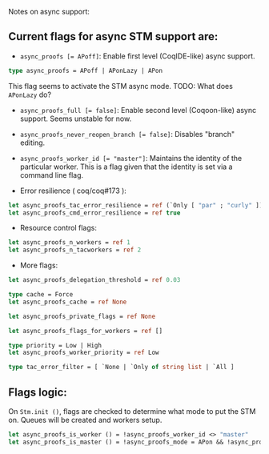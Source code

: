 Notes on async support:

## Current flags for async STM support are:

- `async_proofs [= APoff]`: Enable first level (CoqIDE-like) async support.

```ocaml
type async_proofs = APoff | APonLazy | APon
```
  This flag seems to activate the STM async mode. TODO: What does `APonLazy` do?

- `async_proofs_full [= false]`: Enable second level (Coqoon-like) async support.
  Seems unstable for now.

- `async_proofs_never_reopen_branch [= false]`: Disables "branch" editing.

- `async_proofs_worker_id [= "master"]`: Maintains the identity of the
  particular worker. This is a flag given that the identity is set via
  a command line flag.

- Error resilience ( coq/coq#173 ):

```ocaml
let async_proofs_tac_error_resilience = ref (`Only [ "par" ; "curly" ])
let async_proofs_cmd_error_resilience = ref true
```

- Resource control flags:

```ocaml
let async_proofs_n_workers = ref 1
let async_proofs_n_tacworkers = ref 2
```

- More flags:

```ocaml
let async_proofs_delegation_threshold = ref 0.03

type cache = Force
let async_proofs_cache = ref None

let async_proofs_private_flags = ref None

let async_proofs_flags_for_workers = ref []

type priority = Low | High
let async_proofs_worker_priority = ref Low

type tac_error_filter = [ `None | `Only of string list | `All ]
```

## Flags logic:

On `Stm.init ()`, flags are checked to determine what mode to put the
STM on. Queues will be created and workers setup.

```ocaml
let async_proofs_is_worker () = !async_proofs_worker_id <> "master"
let async_proofs_is_master () = !async_proofs_mode = APon && !async_proofs_worker_id = "master"
```
